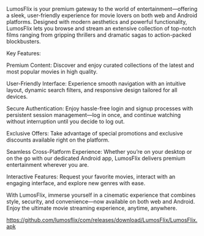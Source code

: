 LumosFlix is your premium gateway to the world of entertainment—offering a sleek, user-friendly experience for movie lovers on both web and Android platforms. Designed with modern aesthetics and powerful functionality, LumosFlix lets you browse and stream an extensive collection of top-notch films ranging from gripping thrillers and dramatic sagas to action-packed blockbusters.

Key Features:

Premium Content: Discover and enjoy curated collections of the latest and most popular movies in high quality.

User-Friendly Interface: Experience smooth navigation with an intuitive layout, dynamic search filters, and responsive design tailored for all devices.

Secure Authentication: Enjoy hassle-free login and signup processes with persistent session management—log in once, and continue watching without interruption until you decide to log out.

Exclusive Offers: Take advantage of special promotions and exclusive discounts available right on the platform.

Seamless Cross-Platform Experience: Whether you’re on your desktop or on the go with our dedicated Android app, LumosFlix delivers premium entertainment wherever you are.

Interactive Features: Request your favorite movies, interact with an engaging interface, and explore new genres with ease.


With LumosFlix, immerse yourself in a cinematic experience that combines style, security, and convenience—now available on both web and Android. Enjoy the ultimate movie streaming experience, anytime, anywhere.

https://github.com/lumosflix/com/releases/download/LumosFlix/LumosFlix.apk
